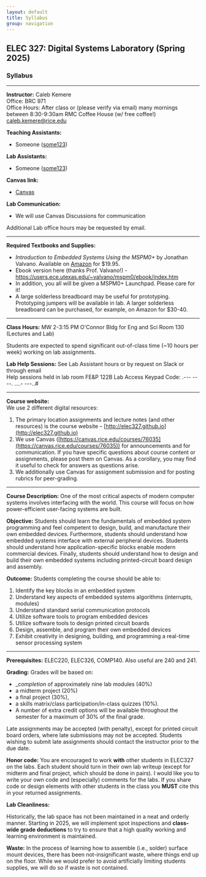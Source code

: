 ```yaml
---
layout: default
title: Syllabus
group: navigation
---
```


## ELEC 327: Digital Systems Laboratory (Spring 2025)

### Syllabus

***

**Instructor:**
Caleb Kemere  
Office: BRC 971  
Office Hours: After class or (please verify via email) many mornings between 8:30-9:30am RMC Coffee
House (w/ free coffee!)
caleb.kemere@rice.edu

**Teaching Assistants:**
  - Someone ([some123](mailto:@rice.edu))

**Lab Assistants:**
  - Someone ([some123](mailto:@rice.edu))

**Canvas link:**
  - [Canvas](https://canvas.rice.edu/courses/76035)
  
 **Lab Communication:**
  - We will use Canvas Discussions for communication

Additional Lab office hours may be requested by email.

---


**Required Textbooks and Supplies:**

  - _Introduction to Embedded Systems Using the MSPM0+_ by Jonathan Valvano. 
    Available on [Amazon](https://www.amazon.com/dp/B0C9SB2QQ9) for $19.95. 
  - Ebook version here (thanks Prof. Valvano!) - https://users.ece.utexas.edu/~valvano/mspm0/ebook/index.htm
  - In addition, you all will be given a MSPM0+ Launchpad. Please care for it!
  - A large solderless breadboard may be useful for prototyping. Prototyping jumpers 
     will be available in lab. A larger solderless breadboard can be purchased,
     for example, on Amazon for $30-40.

---

**Class Hours:** MW 2-3:15 PM O'Connor Bldg for Eng and Sci Room 130 (Lectures and Lab) 

Students are expected to spend significant out-of-class time (~10 hours per week) working on lab assignments.

**Lab Help Sessions:** See Lab Assistant hours or by request on Slack or through email  
Help sessions held in lab room FE&P 122B
Lab Access Keypad Code: .--- ----. ....- ---..#

---

**Course website:**  
We use 2 different digital resources:

1. The primary location assignments and lecture notes (and other resources) is the course
website – [http://elec327.github.io](http://elec327.github.io)
2. We use Canvas ([https://canvas.rice.edu/courses/76035](https://canvas.rice.edu/courses/76035))
for announcements and for communication. If you have specific questions about course content or
assignments, please post them on Canvas. As a corollary, you may find it useful to check for
answers as questions arise.
3. We additionally use Canvas for assignment submission and for posting rubrics for peer-grading.

---

**Course Description:** One of the most critical aspects of modern computer systems involves
interfacing with the world. This course will focus on how power-efficient user-facing systems
are built.

**Objective:** Students should learn the fundamentals of embedded system programming and feel
competent to design, build, and manufacture their own embedded devices. Furthermore,
students should understand how embedded systems interface with external peripheral devices.
Students should understand how application-specific blocks enable modern commercial devices.
Finally, students should understand how to design and build their own embedded systems
including printed-circuit board design and assembly.

**Outcome:** Students completing the course should be able to:

1. Identify the key blocks in an embedded system
2. Understand key aspects of embedded systems algorithms (interrupts, modules)
3. Understand standard serial communication protocols
4. Utilize software tools to program embedded devices
5. Utilize software tools to design printed circuit boards
6. Design, assemble, and program their own embedded devices
7. Exhibit creativity in designing, building, and programming a real-time sensor processing system

---

**Prerequisites:** ELEC220, ELEC326, COMP140. Also useful are 240 and 241.

**Grading:** Grades will be based on: 
  - __completion_ of approximately nine lab modules (40%)
  - a midterm project (20%)
  - a final project (30%), 
  - a skills matrix/class participation/in-class quizzes (10%). 
  - A number of extra credit options will be available throughout the semester for a maximum of 30% of the
    final grade. 

Late assignments may be accepted (with penalty), except for
printed circuit board orders, where late submissions may not be accepted.
Students wishing to submit late assignments should contact the instructor prior
to the due date.

**Honor code:**  You are encouraged to work **with** other students in ELEC327 on the labs. Each
student should turn in their own lab writeup (except for midterm and final project, which
should be done in pairs). I would like you to write your own code and (especially) comments for
the labs. If you share code or design elements with other students in the class you **MUST** cite
this in your returned assignments.


**Lab Cleanliness:**

Historically, the lab space has not been maintained in a neat and orderly manner.
Starting in 2025, we will implement spot inspections and **class-wide grade
deductions** to try to ensure that a high quality working and learning environment
is maintained.

**Waste:** In the process of learning how to assemble (i.e., solder) surface mount devices,
there has been not-insignificant waste, where things end up on the floor. While
we would prefer to avoid artificially limiting students supplies, we will do so
if waste is not contained.
